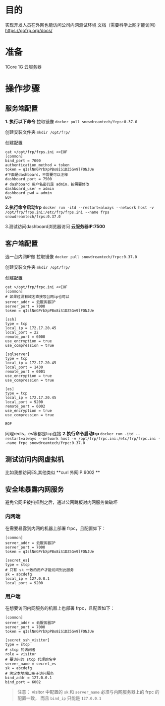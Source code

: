 # 目的
实现开发人员在外网也能访问公司内网测试环境
文档（需要科学上网才能访问）
https://gofrp.org/docs/
# 准备
1Core 1G 云服务器
# 操作步骤
## 服务端配置
**1. 执行以下命令**
拉取镜像
`docker pull snowdreamtech/frps:0.37.0`

创建安装文件夹
`mkdir /opt/frp/`

创建配置
```
cat >/opt/frp/frps.ini <<EOF
[common]
bind_port = 7000
authentication_method = token
token = qIslNnGPrbXpPBo8iS1DZ5Gv9lFONJUe
#下面是dashboard，不需要可以注释
dashboard_port = 7500
# dashboard 用户名密码是 admin，按需要修改
dashboard_user = admin
dashboard_pwd = admin
EOF
```

**2.执行命令启动frp**
`docker run -itd --restart=always --network host -v /opt/frp/frps.ini:/etc/frp/frps.ini --name frps snowdreamtech/frps:0.37.0`

3.测试访问dashboard浏览器访问 **云服务器IP:7500**

## 客户端配置
选一台内网IP做
拉取镜像
`docker pull snowdreamtech/frpc:0.37.0`

创建安装文件夹
`mkdir /opt/frp/`

创建配置
```
cat >/opt/frp/frpc.ini <<EOF
[common]
# 如果过没有域名直接写公网ip也可以
server_addr = 云服务器IP
server_port = 7000
token = qIslNnGPrbXpPBo8iS1DZ5Gv9lFONJUe

[ssh]
type = tcp
local_ip = 172.17.20.45
local_port = 22
remote_port = 6000
use_encryption = true
use_compression = true

[sqlserver]
type = tcp
local_ip = 172.17.20.45
local_port = 1430
remote_port = 6001
use_encryption = true
use_compression = true

[es]
type = tcp
local_ip = 172.17.20.45
local_port = 9200
remote_port = 6002
use_encryption = true
use_compression = true

EOF
```
同理redis，es等都是tcp连接
**2.执行命令启动frp**
`docker run -itd --restart=always --network host -v /opt/frp/frpc.ini:/etc/frp/frpc.ini --name frpc snowdreamtech/frpc:0.37.0`

##  测试访问内网虚拟机
比如我想访问ES,其他类似
**curl  外网IP:6002 **

## 安全地暴露内网服务
避免公网IP被扫描到之后，通过公网跳板对内网服务做破坏
### 内网端
在需要暴露到内网的机器上部署 frpc，且配置如下：
```
[common]
server_addr = 云服务器IP
server_port = 7000
token = qIslNnGPrbXpPBo8iS1DZ5Gv9lFONJUe

[secret_es]
type = stcp
# 只有 sk 一致的用户才能访问到此服务
sk = abcdefg
local_ip = 127.0.0.1
local_port = 9200
```
### 用户端
在想要访问内网服务的机器上也部署 frpc，且配置如下：
```
[common]
server_addr = 云服务器IP
server_port = 7000
token = qIslNnGPrbXpPBo8iS1DZ5Gv9lFONJUe

[secret_ssh_visitor]
type = stcp
# stcp 的访问者
role = visitor
# 要访问的 stcp 代理的名字
server_name = secret_es
sk = abcdefg
# 绑定本地端口用于访问服务
bind_addr = 127.0.0.1
bind_port = 6002
```
> 注意： visitor 中配置的  `sk`  和  `server_name`  必须与内网服务器上的 frpc 的配置一致， 而且  `bind_ip`  只能是  `127.0.0.1`